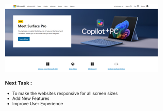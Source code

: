 ![alt text](image.png)
### Next Task :
 - To make the websites responsive for all screen sizes
 - Add New Features
 - Improve User Experience
